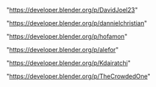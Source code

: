"https://developer.blender.org/p/DavidJoel23"

"https://developer.blender.org/p/dannielchristian"

"https://developer.blender.org/p/hofamon"

"https://developer.blender.org/p/alefor"

"https://developer.blender.org/p/Kdairatchi"

"https://developer.blender.org/p/TheCrowdedOne"

